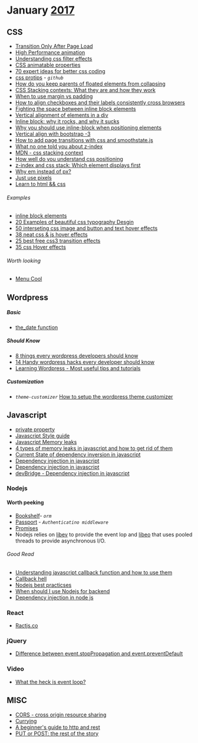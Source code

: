 # January [2017]
[2017]: https://github.com/gistnoor/Links/tree/master/Year

## CSS
* [Transition Only After Page Load](https://css-tricks.com/transitions-only-after-page-load/)
* [High Performance animation](https://www.html5rocks.com/en/tutorials/speed/high-performance-animations/)
* [Understanding css  filter effects](https://www.html5rocks.com/en/tutorials/filters/understanding-css/)
* [CSS animatable properties](http://oli.jp/2010/css-animatable-properties/)
* [70 expert ideas for better css coding](https://hackhands.com/70-Expert-Ideas-For-Better-CSS-Coding/)
* [css protips](https://github.com/AllThingsSmitty/css-protips) - _`github`_
* [How do you keep parents of floated elements from collapsing](stackoverflow.com/questions/218760/how-do-you-keep-parents-of-floated-elements-from-collapsing)
* [CSS Stacking contexts: What they are and how they work](https://tiffanybbrown.com/2015/09/css-stacking-contexts-wtf/)
* [When to use margin vs padding](http://stackoverflow.com/questions/2189452/when-to-use-margin-vs-padding-in-css)
* [How to align checkboxes and their labels consistently cross browsers](http://stackoverflow.com/questions/306252/how-to-align-checkboxes-and-their-labels-consistently-cross-browsers/306593#306593)
* [Fighting the space between inline block elements](https://css-tricks.com/fighting-the-space-between-inline-block-elements/)
* [Vertical alignment of elements in a div](http://stackoverflow.com/questions/79461/vertical-alignment-of-elements-in-a-div/84616)
* [Inline block: why it rocks, and why it sucks](https://robertnyman.com/2010/02/24/css-display-inline-block-why-it-rocks-and-why-it-sucks/)
* [Why you should use inline-block when positioning elements](http://joshnh.com/weblog/why-you-should-use-inline-block-when-positioning-elements/)
* [Vertical align with bootstrap -3](http://stackoverflow.com/questions/20547819/vertical-align-with-bootstrap-3/25517025#25517025)
* [How to add page transitions with css and smoothstate.js](https://css-tricks.com/add-page-transitions-css-smoothstate-js/)
* [What no one told you about z-index](https://philipwalton.com/articles/what-no-one-told-you-about-z-index/)
* [MDN - css stacking context](https://developer.mozilla.org/en-US/docs/Web/CSS/CSS_Positioning/Understanding_z_index/The_stacking_context)
* [How well do you understand css positioning](http://vanseodesign.com/css/css-positioning/)
* [z-index and css stack: Which element displays first](http://vanseodesign.com/css/css-stack-z-index/)
* [Why em instead of px?](http://stackoverflow.com/questions/609517/why-em-instead-of-px)
* [Just use pixels](https://benfrain.com/just-use-pixels/)
* [Learn to html && css](http://learn.shayhowe.com)

###### Examples
* [inline block elements](http://karenmenezes.com/inlineblockelements/)
* [20 Examples of beautiful css typography Desgin](https://wdexplorer.com/20-examples-beautiful-css-typography-design/)
* [50 interseting css image and button and text hover effects](http://bashooka.com/coding/css-image-button-text-hover-effects/)
* [38 neat css & js hover effects](http://www.cssdesignawards.com/articles/round-up-38-neat-css-js-hover-effects/101/)
* [25 best free css3 transition effects](http://www.designrazor.net/free-css3-transition-effects-download/)
* [35 css Hover effects](http://ninodezign.com/35-awesome-image-hover-effect-with-pure-css3-part-1/)

###### Worth looking
* [Menu Cool](http://www.menucool.com/)

## Wordpress

##### Basic
* [the_date function](http://buildwpyourself.com/the-date-function-display-date/)

##### Should Know
* [8 things every wordpress developers should know](http://www.spiralclick.com/blog/8-things-every-wordpress-developer-should-know)
* [14 Handy wordpress hacks every developer should know](https://premium.wpmudev.org/blog/14-handy-wordpress-hacks-every-developer-should-know/)
* [Learning Wordpress - Most useful tips and tutorials](https://www.smashingmagazine.com/learning-wordpress-useful-wordpress-tips-tutorials/)

##### Customization
* _``theme-customizer``_ [How to setup the wordpress theme customizer](http://buildwpyourself.com/wordpress-theme-customizer/)


## Javascript
* [private property](http://www.crockford.com/javascript/private.html)
* [Javascript Style guide](https://github.com/airbnb/javascript)
* [Javascript Memory leaks](http://javascript.info/tutorial/memory-leaks)
* [4 types of memory leaks in javascript and how to get rid of them](https://auth0.com/blog/four-types-of-leaks-in-your-javascript-code-and-how-to-get-rid-of-them/)
* [Current State of dependency inversion in javascript](http://blog.wolksoftware.com/the-current-state-of-dependency-inversion-in-javascript)
* [Dependency injection in javascript](http://krasimirtsonev.com/blog/article/Dependency-injection-in-JavaScript)
* [Dependency injection in javascript](http://www.yusufaytas.com/dependency-injection-in-javascript/)
* [devBridge - Dependency injection in javascript](https://www.devbridge.com/articles/dependency-injection-in-javascript/)

### Nodejs

#### Worth peeking
* [Bookshelf](http://bookshelfjs.org/)- _``orm``_
* [Passport](http://passportjs.org/docs) - _``Authenticatino middleware``_
* [Promises](https://www.promisejs.org/)
* Nodejs relies on [libev](http://software.schmorp.de/pkg/libev.html) to provide the event lop and [libeo](http://software.schmorp.de/pkg/libeio.html) that uses pooled threads to provide asynchronous I/O.


###### Good Read
* [Understanding javascript callback function and how to use them](http://javascriptissexy.com/understand-javascript-callback-functions-and-use-them/)
* [Callback hell](http://callbackhell.com/)
* [Nodejs best practicses](http://justbuildsomething.com/node-js-best-practices/)
* [When should I use Nodejs for backend](http://www.atulr.com/blog-atul/web/2016/11/05/nodejs-usage.html)
* [Dependency injection in node js](https://blog.risingstack.com/dependency-injection-in-node-js/)

### React
* [Ractjs.co](https://reactjs.co/)

### jQuery
* [Difference between event.stopPropagation and event.preventDefault](http://stackoverflow.com/questions/5963669/whats-the-difference-between-event-stoppropagation-and-event-preventdefault)

### Video
* [What the heck is event loop?](https://www.youtube.com/watch?v=8aGhZQkoFbQ)

## MISC
* [CORS - cross origin resource sharing](https://en.wikipedia.org/wiki/Cross-origin_resource_sharing)
* [Currying](https://en.wikipedia.org/wiki/Currying)
* [A beginner's guide to http and rest](https://code.tutsplus.com/tutorials/a-beginners-guide-to-http-and-rest--net-16340)
* [PUT or POST: the rest of the story](https://jcalcote.wordpress.com/2008/10/16/put-or-post-the-rest-of-the-story/)
